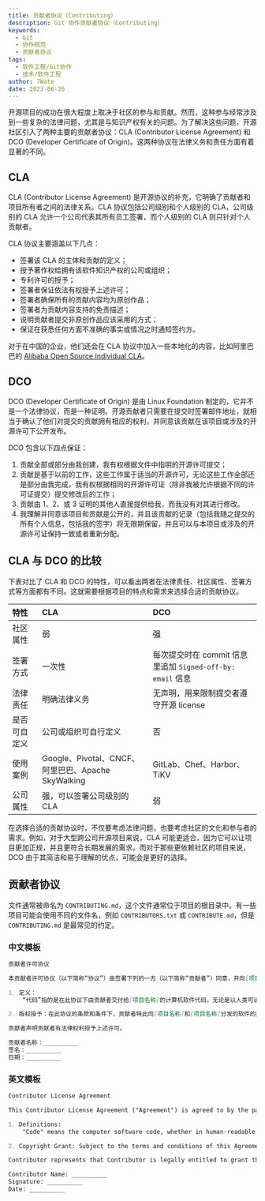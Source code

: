 ```yaml
---
title: 贡献者协议（Contributing）
description: Git 协作贡献者协议（Contributing）
keywords:
  - Git
  - 协作规范
  - 贡献者协议
tags:
  - 软件工程/Git协作
  - 技术/软件工程
author: 7Wate
date: 2023-06-26
---
```


开源项目的成功在很大程度上取决于社区的参与和贡献。然而，这种参与经常涉及到一些复杂的法律问题，尤其是与知识产权有关的问题。为了解决这些问题，开源社区引入了两种主要的贡献者协议：CLA (Contributor License Agreement) 和 DCO (Developer Certificate of Origin)。这两种协议在法律义务和责任方面有着显著的不同。

## CLA

CLA (Contributor License Agreement) 是开源协议的补充，它明确了贡献者和项目所有者之间的法律关系。CLA 协议包括公司级别和个人级别的 CLA，公司级别的 CLA 允许一个公司代表其所有员工签署，而个人级别的 CLA 则只针对个人贡献者。

CLA 协议主要涵盖以下几点：

- 签署该 CLA 的主体和贡献的定义；
- 授予著作权给拥有该软件知识产权的公司或组织；
- 专利许可的授予；
- 签署者保证依法有权授予上述许可；
- 签署者确保所有的贡献内容均为原创作品；
- 签署者为贡献内容支持的免责描述；
- 说明贡献者提交非原创作品应该采用的方式；
- 保证在获悉任何方面不准确的事实或情况之时通知签约方。

对于在中国的企业，他们还会在 CLA 协议中加入一些本地化的内容，比如阿里巴巴的 [Alibaba Open Source Individual CLA](https://github.com/aliyun/cla)。

## DCO

DCO (Developer Certificate of Origin) 是由 Linux Foundation 制定的，它并不是一个法律协议，而是一种证明。开源贡献者只需要在提交时签署邮件地址，就相当于确认了他们对提交的贡献拥有相应的权利，并同意该贡献在该项目或涉及的开源许可下公开发布。

DCO 包含以下四点保证：

1. 贡献全部或部分由我创建，我有权根据文件中指明的开源许可提交；
2. 贡献是基于以前的工作，这些工作属于适当的开源许可，无论这些工作全部还是部分由我完成，我有权根据相同的开源许可证（除非我被允许根据不同的许可证提交）提交修改后的工作；
3. 贡献由 1、2、或 3 证明的其他人直接提供给我，而我没有对其进行修改。
4. 我理解并同意该项目和贡献是公开的，并且该贡献的记录（包括我随之提交的所有个人信息，包括我的签字）将无限期保留，并且可以与本项目或涉及的开源许可证保持一致或者重新分配。

## CLA 与 DCO 的比较

下表对比了 CLA 和 DCO 的特性，可以看出两者在法律责任、社区属性、签署方式等方面都有不同。这就需要根据项目的特点和需求来选择合适的贡献协议。

| 特性         | CLA                                                | DCO                                                        |
| :----------- | :------------------------------------------------- | :--------------------------------------------------------- |
| 社区属性     | 弱                                                 | 强                                                         |
| 签署方式     | 一次性                                             | 每次提交时在 commit 信息里追加 `Signed-off-by: email` 信息 |
| 法律责任     | 明确法律义务                                       | 无声明，用来限制提交者遵守开源 license                     |
| 是否可自定义 | 公司或组织可自行定义                               | 否                                                         |
| 使用案例     | Google、Pivotal、CNCF、阿里巴巴、Apache SkyWalking | GitLab、Chef、Harbor、TiKV                                 |
| 公司属性     | 强，可以签署公司级别的 CLA                         | 弱                                                         |

在选择合适的贡献协议时，不仅要考虑法律问题，也要考虑社区的文化和参与者的需求。例如，对于大型跨公司开源项目来说，CLA 可能更适合，因为它可以让项目更加正规，并且更符合长期发展的需求。而对于那些更依赖社区的项目来说，DCO 由于其简洁和易于理解的优点，可能会是更好的选择。

## 贡献者协议

文件通常被命名为 `CONTRIBUTING.md`，这个文件通常位于项目的根目录中。有一些项目可能会使用不同的文件名，例如 `CONTRIBUTORS.txt` 或 `CONTRIBUTE.md`，但是 `CONTRIBUTING.md` 是最常见的约定。

### 中文模板

```markdown
贡献者许可协议

本贡献者许可协议（以下简称“协议”）由签署下列的一方（以下简称“贡献者”）同意，并向[项目名称]授予对由[项目名称]管理的软件项目的某些许可权。本协议自下列最新的签名日期起生效。

1. 定义：
    “代码”指的是在此协议下由贡献者交付给[项目名称]的计算机软件代码，无论是以人类可读形式还是机器可执行形式。

2. 版权授予：在此协议的条款和条件下，贡献者特此向[项目名称]和[项目名称]分发的软件的接收者授予永久的，全球性的，非独占的，免费的，免版税的，不可撤销的版权许可，用于复制，准备衍生作品，公开展示，公开表演，再许可，和分发代码及其衍生作品。

贡献者声明贡献者有法律权利授予上述许可。

贡献者名称：__________
签名：__________
日期：__________

```

### 英文模板

```markdown
Contributor License Agreement

This Contributor License Agreement ("Agreement") is agreed to by the party signing below ("Contributor"), and conveys certain license rights to [Project Name] for software projects managed by [Project Name]. This Agreement is effective as of the latest signature date below.

1. Definitions:
    "Code" means the computer software code, whether in human-readable or machine-executable form, that is delivered by Contributor to [Project Name] under this Agreement.

2. Copyright Grant: Subject to the terms and conditions of this Agreement, Contributor hereby grants to [Project Name] and to recipients of software distributed by [Project Name], a perpetual, worldwide, non-exclusive, no-charge, royalty-free, irrevocable copyright license to reproduce, prepare derivative works of, publicly display, publicly perform, sublicense, and distribute Code and such derivative works.

Contributor represents that Contributor is legally entitled to grant the above license.

Contributor Name: __________
Signature: __________
Date: __________

```

